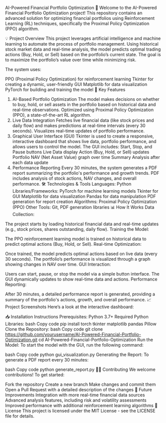 AI-Powered Financial Portfolio Optimization 🚀
Welcome to the AI-Powered Financial Portfolio Optimization project! This repository contains an advanced solution for optimizing financial portfolios using Reinforcement Learning (RL) techniques, specifically the Proximal Policy Optimization (PPO) algorithm.

💡 Project Overview
This project leverages artificial intelligence and machine learning to automate the process of portfolio management. Using historical stock market data and real-time analysis, the model predicts optimal trading actions (Buy, Hold, or Sell) based on the portfolio’s current state. The goal is to maximize the portfolio’s value over time while minimizing risk.

The system uses:

PPO (Proximal Policy Optimization) for reinforcement learning
Tkinter for creating a dynamic, user-friendly GUI
Matplotlib for data visualization
PyTorch for building and training the model
🚀 Key Features
1. AI-Based Portfolio Optimization
The model makes decisions on whether to buy, hold, or sell assets in the portfolio based on historical data and real-time observations.
Optimized using Proximal Policy Optimization (PPO), a state-of-the-art RL algorithm.
2. Live Data Integration
Fetches live financial data (like stock prices and daily flow) and makes predictions at real-time intervals (every 30 seconds).
Visualizes real-time updates of portfolio performance.
3. Graphical User Interface (GUI)
Tkinter is used to create a responsive, interactive dashboard that shows live data, portfolio performance, and allows users to control the model.
The GUI includes:
Start, Stop, and Pause buttons
Live Data display
Action (Buy, Hold, or Sell) updates
Portfolio NAV (Net Asset Value) graph over time
Summary Analysis after each data update
4. Performance Reporting
Every 30 minutes, the system generates a PDF report summarizing the portfolio's performance and growth trends.
PDF includes analysis of stock actions, NAV changes, and overall performance.
🛠️ Technologies & Tools
Languages: Python
Libraries/Frameworks:
PyTorch for machine learning models
Tkinter for GUI
Matplotlib for data visualization
Pandas for data manipulation
PDF generation for report creation
Algorithms: Proximal Policy Optimization (PPO)
Other Tools: Git, PDF generation libraries
📊 How It Works
Data Collection:

The project starts by loading historical financial data and real-time updates (e.g., stock prices, shares outstanding, daily flow).
Training the Model:

The PPO reinforcement learning model is trained on historical data to predict optimal actions (Buy, Hold, or Sell).
Real-time Optimization:

Once trained, the model predicts optimal actions based on live data (every 30 seconds).
The portfolio’s performance is visualized through a graph showing changes in NAV over time.
GUI Interaction:

Users can start, pause, or stop the model via a simple button interface.
The GUI dynamically updates to show real-time data and actions.
Performance Reporting:

After 30 minutes, a detailed performance report is generated, providing a summary of the portfolio's actions, growth, and overall performance.
📈 Project Screenshots
Here’s a look at the interactive dashboard:


📥 Installation Instructions
Prerequisites:
Python 3.7+
Required Python Libraries:
bash
Copy code
pip install torch tkinter matplotlib pandas Pillow
Clone the Repository:
bash
Copy code
git clone https://github.com/yourusername/AI-Powered-Financial-Portfolio-Optimization.git
cd AI-Powered-Financial-Portfolio-Optimization
Run the Model:
To start the model with the GUI, run the following command:

bash
Copy code
python gui_visualization.py
Generating the Report:
To generate a PDF report every 30 minutes:

bash
Copy code
python generate_report.py
🧑‍💻 Contributing
We welcome contributions! To get started:

Fork the repository
Create a new branch
Make changes and commit them
Open a Pull Request with a detailed description of the changes
🎯 Future Improvements
Integration with more real-time financial data sources
Advanced analysis features, including risk and volatility assessments
Improved performance with additional reinforcement learning algorithms
📄 License
This project is licensed under the MIT License - see the LICENSE file for details.
